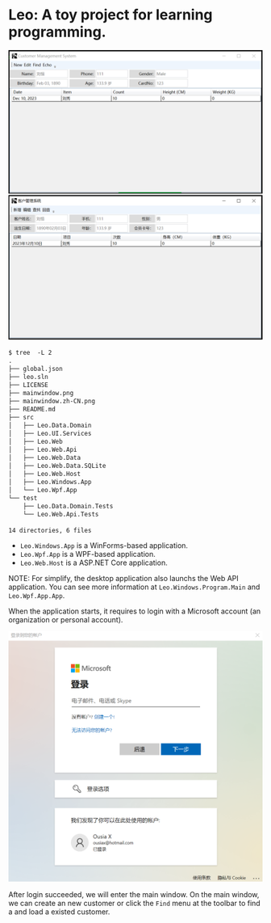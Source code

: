 ﻿# Leo: A toy project for learning programming.
![](mainwindow.png)
![](mainwindow.zh-CN.png)

```console
$ tree  -L 2
.
├── global.json
├── leo.sln
├── LICENSE
├── mainwindow.png
├── mainwindow.zh-CN.png
├── README.md
├── src
│   ├── Leo.Data.Domain
│   ├── Leo.UI.Services
│   ├── Leo.Web
│   ├── Leo.Web.Api
│   ├── Leo.Web.Data
│   ├── Leo.Web.Data.SQLite
│   ├── Leo.Web.Host
│   ├── Leo.Windows.App
│   └── Leo.Wpf.App
└── test
    ├── Leo.Data.Domain.Tests
    └── Leo.Web.Api.Tests

14 directories, 6 files
```

* `Leo.Windows.App` is a WinForms-based application.
* `Leo.Wpf.App` is a WPF-based application.
* `Leo.Web.Host` is a ASP.NET Core application.

NOTE: For simplify, the desktop application also launchs the Web API application. You can see more information at `Leo.Windows.Program.Main` and `Leo.Wpf.App.App`.

When the application starts, it requires to login with a Microsoft account (an organization or personal account).

![](login.png)

After login succeeded, we will enter the main window. On the main window, we can create an new customer or click the `Find` menu at the toolbar to find a and load a existed customer.